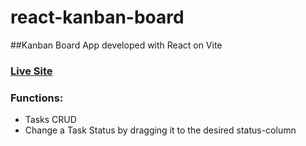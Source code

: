 # react-kanban-board
##Kanban Board App developed with React on Vite
### <a href="https://blogster-i2qi.onrender.com">Live Site</a>

### Functions:
  - Tasks CRUD
  - Change a Task Status by dragging it to the desired status-column 
